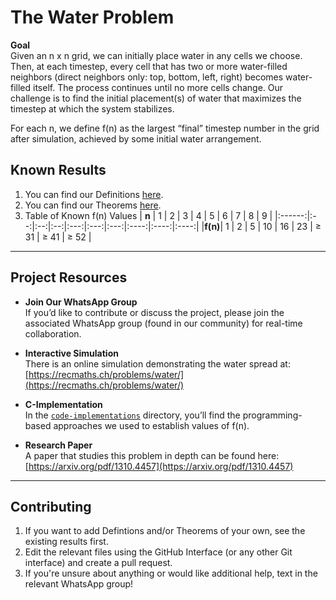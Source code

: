 # The Water Problem

**Goal**  
Given an n x n grid, we can initially place water in any cells we choose. Then, at each timestep, every cell that has two or more water-filled neighbors (direct neighbors only: top, bottom, left, right) becomes water-filled itself. The process continues until no more cells change. Our challenge is to find the initial placement(s) of water that maximizes the timestep at which the system stabilizes.

For each n, we define f(n) as the largest “final” timestep number in the grid after simulation, achieved by some initial water arrangement.

## Known Results

1. You can find our Definitions [here](DEFINITIONS.md).
2. You can find our Theorems [here](THEOREMS.md).
3. Table of Known f(n) Values
    | **n**  | 1  | 2  | 3  | 4   | 5   | 6   | 7    | 8    | 9    |
    |:------:|:--:|:--:|:--:|:---:|:---:|:---:|:----:|:----:|:----:|
    |**f(n)**| 1  | 2  | 5  | 10  | 16  | 23  | ≥ 31 | ≥ 41 | ≥ 52 |

---

## Project Resources

- **Join Our WhatsApp Group**  
  If you’d like to contribute or discuss the project, please join the associated WhatsApp group (found in our community) for real-time collaboration.

- **Interactive Simulation**  
  There is an online simulation demonstrating the water spread at:  
  [https://recmaths.ch/problems/water/](https://recmaths.ch/problems/water/)

- **C-Implementation**  
  In the [`code-implementations`](code-implementations) directory, you’ll find the programming-based approaches we used to establish values of f(n).

- **Research Paper**  
  A paper that studies this problem in depth can be found here:  
  [https://arxiv.org/pdf/1310.4457](https://arxiv.org/pdf/1310.4457)

---

## Contributing

1. If you want to add Defintions and/or Theorems of your own, see the existing results first.
2. Edit the relevant files using the GitHub Interface (or any other Git interface) and create a pull request.
3. If you're unsure about anything or would like additional help, text in the relevant WhatsApp group!
